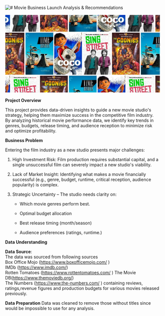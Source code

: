 ![# **Movie Business Launch Analysis & Recommendations**](https://www.google.com/url?sa=i&url=https%3A%2F%2Fwww.entrepreneur.com%2Fen-za%2Fstarting-a-business%2Fexamples-of-film-related-business-ideas%2F334938&psig=AOvVaw1QTwvcLTdAAYBMN6huZO9Y&ust=1749469207913000&source=images&cd=vfe&opi=89978449&ved=0CBcQjhxqFwoTCNDD6fHe4Y0DFQAAAAAdAAAAABAL)

![alt text](image.png)


**Project Overview**

This project provides data-driven insights to guide a new movie studio's strategy, helping them maximize success in the competitive film industry. By analyzing historical movie performance data, we identify key trends in genres, budgets, release timing, and audience reception to minimize risk and optimize profitability.

**Business Problem**

Entering the film industry as a new studio presents major challenges:
 1. High Investment Risk: Film production requires substantial capital, and a single unsuccessful film can severely impact a new studio's viability.
 2. Lack of Market Insight: Identifying what makes a movie financially successful (e.g., genre, budget, runtime, critical reception, audience popularity) is complex.
 3. Strategic Uncertainty – The studio needs clarity on:

    -  Which movie genres perform best.
    - Optimal budget allocation

    - Best release timing (month/season)

    - Audience preferences (ratings, runtime.)

**Data Understanding**

**Data Source**:  
  The data was sourced from following sources  
  Box Office Mojo (https://www.boxofficemojo.com/ )  
IMDb (https://www.imdb.com/)   
Rotten Tomatoes (https://www.rottentomatoes.com/ )  The Movie DB(https://www.themoviedb.org/)  
The Numbers (https://www.the-numbers.com/ ) containing reviews, ratings,revenue figures and production budgets for various movies released previously.

  **Data Preparation**
  Data was cleaned to remove those without titles since would be impossible to use for any analysis.








